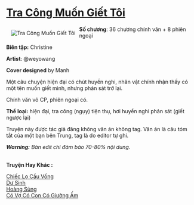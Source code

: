 <a href="https://utruyen.com/tra-cong-muon-giet-toi/22202/" title="Tra Công Muốn Giết Tôi"><h1>Tra Công Muốn Giết Tôi</h1></a><div style="display:table"><img align="right" style="float: left; padding: 10px;" src="https://utruyen.com/images/story/200x260/tra-cong-muon-giet-toi.jpg" alt="Tra Công Muốn Giết Tôi"><b>Số chương</b>: 36 chương chính văn + 8 phiên ngoại<p></p><b>Biên tập:</b> Christine<p></p><b>Artist</b>: @weyowang<p></p><b>Cover designed</b> by Manh<p></p>Một câu chuyện hiện đại có chút huyền nghi, nhân vật chính nhận thấy có một tên muốn giết mình, nhưng phản sát trở lại.<p></p>Chính văn vô CP, phiên ngoại có.<p></p><b>Thể loại:</b> hiện đại, tra công (ngụy) tiện thụ, hơi huyền nghi phản sát (giết ngược lại)<p></p>Truyện này được tác giả đăng không văn án không tag. Văn án là câu tóm tắt của một bạn bên Trung, tag là do editor tự ghi.<p></p><i><b>Warning:</b> Bản edit chỉ đảm bảo 70-80% nội dung.</i></div><p><br><b>Truyện Hay Khác :</b></p><a href="https://utruyen.com/chiec-lo-cau-vong/22201/" alt="Chiếc Lọ Cầu Vồng">Chiếc Lọ Cầu Vồng</a><br/><a href="https://github.com/quanluxury/truyenhot/tree/master/truyenhay/18497/" alt="Dư Sinh">Dư Sinh</a><br/><a href="https://github.com/quanluxury/truyenhot/tree/master/truyenhay/15400/" alt="Hoàng Sủng">Hoàng Sủng</a><br/><a href="https://github.com/quanluxury/ngontinh_sac/tree/master/truyenhay/18783/" alt="Có Vợ Có Con Có Giường Ấm">Có Vợ Có Con Có Giường Ấm</a><br/>